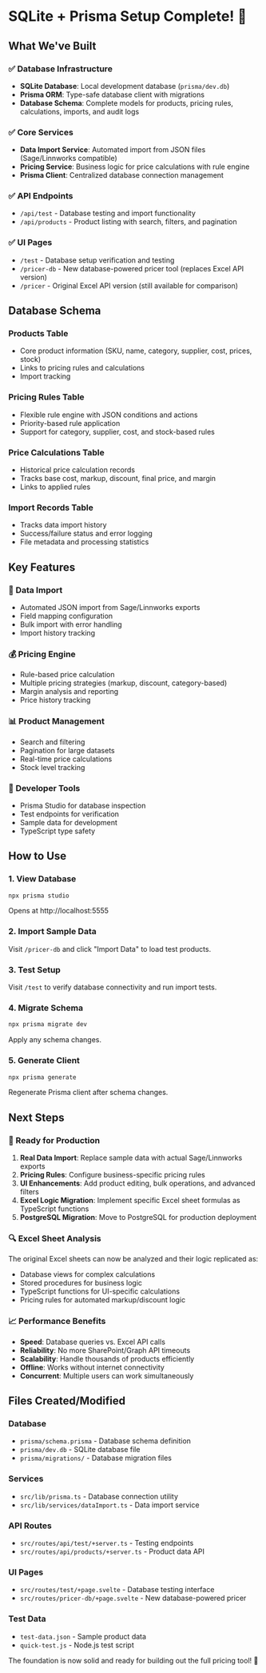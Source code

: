 # SQLite + Prisma Setup Complete! 🎉

## What We've Built

### ✅ Database Infrastructure
- **SQLite Database**: Local development database (`prisma/dev.db`)
- **Prisma ORM**: Type-safe database client with migrations
- **Database Schema**: Complete models for products, pricing rules, calculations, imports, and audit logs

### ✅ Core Services
- **Data Import Service**: Automated import from JSON files (Sage/Linnworks compatible)
- **Pricing Service**: Business logic for price calculations with rule engine
- **Prisma Client**: Centralized database connection management

### ✅ API Endpoints
- `/api/test` - Database testing and import functionality
- `/api/products` - Product listing with search, filters, and pagination

### ✅ UI Pages
- `/test` - Database setup verification and testing
- `/pricer-db` - New database-powered pricer tool (replaces Excel API version)
- `/pricer` - Original Excel API version (still available for comparison)

## Database Schema

### Products Table
- Core product information (SKU, name, category, supplier, cost, prices, stock)
- Links to pricing rules and calculations
- Import tracking

### Pricing Rules Table
- Flexible rule engine with JSON conditions and actions
- Priority-based rule application
- Support for category, supplier, cost, and stock-based rules

### Price Calculations Table
- Historical price calculation records
- Tracks base cost, markup, discount, final price, and margin
- Links to applied rules

### Import Records Table
- Tracks data import history
- Success/failure status and error logging
- File metadata and processing statistics

## Key Features

### 🔄 Data Import
- Automated JSON import from Sage/Linnworks exports
- Field mapping configuration
- Bulk import with error handling
- Import history tracking

### 💰 Pricing Engine
- Rule-based price calculation
- Multiple pricing strategies (markup, discount, category-based)
- Margin analysis and reporting
- Price history tracking

### 📊 Product Management
- Search and filtering
- Pagination for large datasets
- Real-time price calculations
- Stock level tracking

### 🔧 Developer Tools
- Prisma Studio for database inspection
- Test endpoints for verification
- Sample data for development
- TypeScript type safety

## How to Use

### 1. View Database
```bash
npx prisma studio
```
Opens at http://localhost:5555

### 2. Import Sample Data
Visit `/pricer-db` and click "Import Data" to load test products.

### 3. Test Setup
Visit `/test` to verify database connectivity and run import tests.

### 4. Migrate Schema
```bash
npx prisma migrate dev
```
Apply any schema changes.

### 5. Generate Client
```bash
npx prisma generate
```
Regenerate Prisma client after schema changes.

## Next Steps

### 🚀 Ready for Production
1. **Real Data Import**: Replace sample data with actual Sage/Linnworks exports
2. **Pricing Rules**: Configure business-specific pricing rules
3. **UI Enhancements**: Add product editing, bulk operations, and advanced filters
4. **Excel Logic Migration**: Implement specific Excel sheet formulas as TypeScript functions
5. **PostgreSQL Migration**: Move to PostgreSQL for production deployment

### 🔍 Excel Sheet Analysis
The original Excel sheets can now be analyzed and their logic replicated as:
- Database views for complex calculations
- Stored procedures for business logic
- TypeScript functions for UI-specific calculations
- Pricing rules for automated markup/discount logic

### 📈 Performance Benefits
- **Speed**: Database queries vs. Excel API calls
- **Reliability**: No more SharePoint/Graph API timeouts
- **Scalability**: Handle thousands of products efficiently
- **Offline**: Works without internet connectivity
- **Concurrent**: Multiple users can work simultaneously

## Files Created/Modified

### Database
- `prisma/schema.prisma` - Database schema definition
- `prisma/dev.db` - SQLite database file
- `prisma/migrations/` - Database migration files

### Services
- `src/lib/prisma.ts` - Database connection utility
- `src/lib/services/dataImport.ts` - Data import service

### API Routes
- `src/routes/api/test/+server.ts` - Testing endpoints
- `src/routes/api/products/+server.ts` - Product data API

### UI Pages
- `src/routes/test/+page.svelte` - Database testing interface
- `src/routes/pricer-db/+page.svelte` - New database-powered pricer

### Test Data
- `test-data.json` - Sample product data
- `quick-test.js` - Node.js test script

The foundation is now solid and ready for building out the full pricing tool! 🚀
